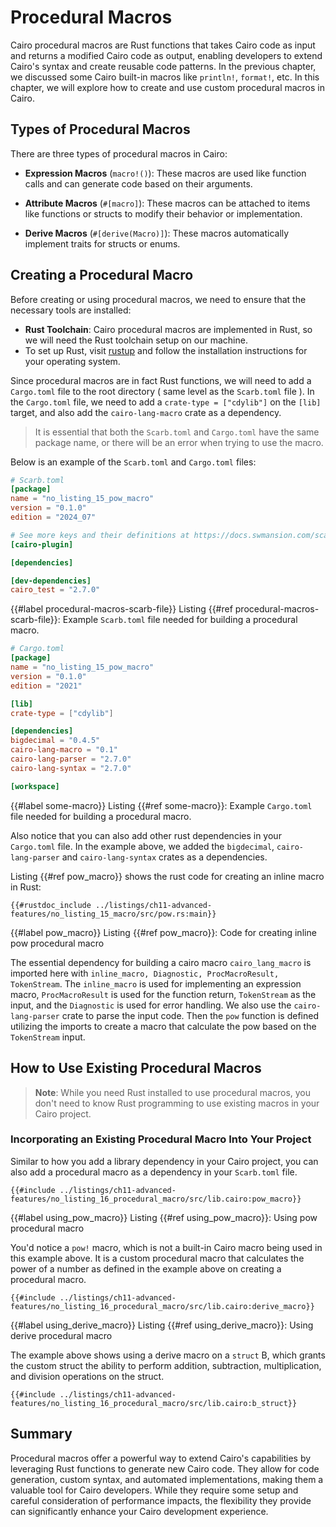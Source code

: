 # Procedural Macros

Cairo procedural macros are Rust functions that takes Cairo code as input and returns a modified Cairo code as output, enabling developers to extend Cairo's syntax and create reusable code patterns. In the previous chapter, we discussed some Cairo built-in macros like `println!`, `format!`, etc. In this chapter, we will explore how to create and use custom procedural macros in Cairo.

## Types of Procedural Macros

There are three types of procedural macros in Cairo:

- **Expression Macros** (`macro!()`):
   These macros are used like function calls and can generate code based on their arguments.

- **Attribute Macros** (`#[macro]`):
   These macros can be attached to items like functions or structs to modify their behavior or implementation.

- **Derive Macros** (`#[derive(Macro)]`):
   These macros automatically implement traits for structs or enums.


## Creating a Procedural Macro

Before creating or using procedural macros, we need to ensure that the necessary tools are installed:

- **Rust Toolchain**: Cairo procedural macros are implemented in Rust, so we will need the Rust toolchain setup on our machine.
- To set up Rust, visit [rustup](https://rustup.rs) and follow the installation instructions for your operating system.

Since procedural macros are in fact Rust functions, we will need to add a `Cargo.toml` file to the root directory ( same level as the `Scarb.toml` file ). In the `Cargo.toml` file, we need to add a `crate-type = ["cdylib"]` on the `[lib]` target, and also add the `cairo-lang-macro` crate as a dependency.

> It is essential that both the `Scarb.toml` and `Cargo.toml` have the same package name, or there will be an error when trying to use the macro.

Below is an example of the `Scarb.toml` and `Cargo.toml` files:

```toml
# Scarb.toml
[package]
name = "no_listing_15_pow_macro"
version = "0.1.0"
edition = "2024_07"

# See more keys and their definitions at https://docs.swmansion.com/scarb/docs/reference/manifest.html
[cairo-plugin]

[dependencies]

[dev-dependencies]
cairo_test = "2.7.0"
```
{{#label procedural-macros-scarb-file}}
<span class="caption">Listing {{#ref procedural-macros-scarb-file}}: Example `Scarb.toml` file needed for building a procedural macro.</span>

```toml
# Cargo.toml
[package]
name = "no_listing_15_pow_macro"
version = "0.1.0"
edition = "2021"

[lib]
crate-type = ["cdylib"]

[dependencies]
bigdecimal = "0.4.5"
cairo-lang-macro = "0.1"
cairo-lang-parser = "2.7.0"
cairo-lang-syntax = "2.7.0"

[workspace]
```

{{#label some-macro}}
<span class="caption">Listing {{#ref some-macro}}: Example `Cargo.toml` file needed for building a procedural macro.</span>

Also notice that you can also add other rust dependencies in your `Cargo.toml` file. In the example above, we added the `bigdecimal`, `cairo-lang-parser` and `cairo-lang-syntax` crates as a dependencies.

Listing {{#ref pow_macro}} shows the rust code for creating an inline macro in Rust:

```rust, noplayground
{{#rustdoc_include ../listings/ch11-advanced-features/no_listing_15_macro/src/pow.rs:main}}
```

{{#label pow_macro}}
<span class="caption">Listing {{#ref pow_macro}}: Code for creating inline pow procedural macro</span>

The essential dependency for building a cairo macro `cairo_lang_macro` is imported here with `inline_macro, Diagnostic, ProcMacroResult, TokenStream`. The `inline_macro` is used for implementing an expression macro, `ProcMacroResult` is used for the function return, `TokenStream` as the input, and the `Diagnostic` is used for error handling. We also use the `cairo-lang-parser` crate to parse the input code. Then the `pow` function is defined utilizing the imports to create a macro that calculate the pow based on the `TokenStream` input.

## How to Use Existing Procedural Macros

> **Note**: While you need Rust installed to use procedural macros, you don't need to know Rust programming to use existing macros in your Cairo project.

### Incorporating an Existing Procedural Macro Into Your Project

Similar to how you add a library dependency in your Cairo project, you can also add a procedural macro as a dependency in your `Scarb.toml` file.

```rust, noplayground
{{#include ../listings/ch11-advanced-features/no_listing_16_procedural_macro/src/lib.cairo:pow_macro}}
```

{{#label using_pow_macro}}
<span class="caption">Listing {{#ref using_pow_macro}}: Using pow procedural macro</span>

You'd notice a `pow!` macro, which is not a built-in Cairo macro being used in this example above. It is a custom procedural macro that calculates the power of a number as defined in the example above on creating a procedural macro.

```rust, noplayground
{{#include ../listings/ch11-advanced-features/no_listing_16_procedural_macro/src/lib.cairo:derive_macro}}
```

{{#label using_derive_macro}}
<span class="caption">Listing {{#ref using_derive_macro}}: Using derive procedural macro</span>

The example above shows using a derive macro on a `struct` B, which grants the custom struct the ability to perform addition, subtraction, multiplication, and division operations on the struct.

```rust, noplayground
{{#include ../listings/ch11-advanced-features/no_listing_16_procedural_macro/src/lib.cairo:b_struct}}
```

## Summary

Procedural macros offer a powerful way to extend Cairo's capabilities by leveraging Rust functions to generate new Cairo code. They allow for code generation, custom syntax, and automated implementations, making them a valuable tool for Cairo developers. While they require some setup and careful consideration of performance impacts, the flexibility they provide can significantly enhance your Cairo development experience.
